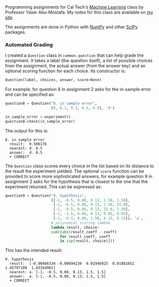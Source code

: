 Programming assignments for Cal Tech's [Machine Learning](http://work.caltech.edu/telecourse) class by Professor Yaser Abu-Mostafa. My notes for this class are available on [my site](http://blaenkdenum.com/notes/machine-learning/).

The assignments are done in Python with [NumPy](http://www.numpy.org/) and other [SciPy](http://www.scipy.org/) packages.

### Automated Grading

I created a `Question` class in `common.question` that can help grade the assignment. It takes a label (the question itself), a list of possible choices from the assignment, the actual answer (from the answer key) and an optional scoring function for each choice. Its constructor is:

``` python
Question(label, choices, answer, score=None)
```

For example, for question 8 in assignment 2 asks for the in-sample error and can be specified as:

``` python
question8 = Question("8. in sample error",
                     [0, 0.1, 0.3, 0.5, 0.8], 'd')

in_sample_error = experiment()
question8.check(in_sample_error)
```

The output for this is:

```
8. in sample error
  result:  0.506176
  nearest: d. 0.5
  answer:  d. 0.5
  + CORRECT
```

The `Question` class scores every choice in the list based on its distance to the result the experiment yielded. The optional `score` function can be provided to score more sophisticated answers, for example question 9 in assignment 2 asks for the hypothesis that is closest to the one that the experiment returned. This can be expressed as:

``` python
question9 = Question("9. hypothesis",
                     [[-1, -0.5, 0.08, 0.13, 1.50, 1.50],
                      [-1, -0.5, 0.08, 0.13, 1.50, 15.0],
                      [-1, -0.5, 0.08, 0.13, 15.0, 1.50],
                      [-1, -1.5, 0.08, 0.13, 0.05, 0.05],
                      [-1, -0.5, 0.08, 1.50, 0.15, 0.15]], 'a',
                     # polynomial scoring lambda
                     lambda result, choice:
                     sum([abs(result_coeff - coeff)
                         for result_coeff, coeff
                         in zip(result, choice)]))
```

This has the intended result:

```
9. hypothesis
  result:  [-0.90466334 -0.00694238  0.01946925  0.01881652  1.45797108  1.43164961]
  nearest: a. [-1, -0.5, 0.08, 0.13, 1.5, 1.5]
  answer:  a. [-1, -0.5, 0.08, 0.13, 1.5, 1.5]
  + CORRECT
```
